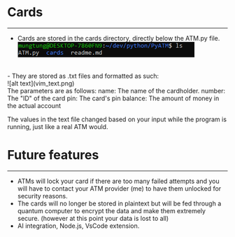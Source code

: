 # Cards
---
- Cards are stored in the cards directory, directly below the ATM.py file.
![alt text](console_input.png)
<br>
- They are stored as .txt files and formatted as such:
<br>
![alt text](vim_text.png)
<br>
The parameters are as follows:
name: The name of the cardholder.
number: The "ID" of the card
pin: The card's pin 
balance: The amount of money in the actual account

The values in the text file changed based on your input while the program is running, just like a real ATM would.


# Future features
---
- ATMs will lock your card if there are too many failed attempts and you will have to contact your ATM provider (me) to have them unlocked for security reasons.
- The cards will no longer be stored in plaintext but will be fed through a quantum computer to encrypt the data and make them extremely secure. (however at this point your data is lost to all)
- AI integration, Node.js, VsCode extension. 

